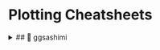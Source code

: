 # Plotting Cheatsheets
<details>
<summary><a>## 🍣 ggsashimi</a></summary>

## 🍣 ggsashimi

[ggsashimi](https://journals.plos.org/ploscompbiol/article?id=10.1371/journal.pcbi.1006360) is a plotting tool developped by the Guigo lab for the visualization of alternative splicing events. The installation procedure is well documented on their [GitHub page](https://github.com/guigolab/ggsashimi), along with the dependencies. For this cheatsheet the following modules were imported:

* Python/3.6
* R/4.0.1
	* ggplot2/3.3.5
	* data.table/1.14.2
	* gridExtra/2.3

The ggsashimi cheatsheet comes with a single wrapper script, [ggsashimi.run.sh](./src/ggsashimi.run.sh).

### 📔 Arguments & Input Files

The ggsashimi cheatsheet requires 2 arguments:

1. `-d $wkDir`: The working directory. The cheatsheet script assumes that the *input file* is located in the working folder, and that it is named `ggsashimi_inputBams.tsv`
2. `-g $gtf`: Path to the GTF file used for the annotation.

The **input file** is a 3-column tsv file containing the following information:

1. Sample ID or name.
2. (Absolute) path to the corresponding BAM file.
3. Group.

An example input file is provided by the ggsashimi developers, [here](https://github.com/guigolab/ggsashimi/blob/master/examples/input_bams.tsv).

### 👟 Running the Cheatsheet

The ggsashimi cheatsheet was built under the following additional constraints/assumptions:

* The ggsashimi source code is located in the home folder, under `~/ggsashimi.py`. The user can adjust accordingly (line 22).
* For the purposes of this cheatsheet demonstration, the wrapper script contains example code for plotting the splicing events on the PIANP gene (hg38). The coordinates for the example gene are specified by the `-c` argument when running ggsashimi; the output name is specified by the `--out-prefix` argument. The user can adjust accordingly (lines 22 and 23, respectively).
* For the purposes of this cheatsheet demonstration, the wrapper script assumes 2 groups, thus generates a palette of 2 colors. The user can adjust accordingly (line 20). (Note to self: although automatic generation of the color palette goes beyond the scope of this cheatsheet, it would be a nice automation.)

That being said, the example provided in this cheatsheet can be run as:

```
sh ggsashimi.run.sh /working/directory /path/to/gtf/annotation/gtf.gtf
```
⚠️ It should also be noted that running `export GGSASHIMI_DEBUG=yes` (included in the ggsashimi cheatsheet, line 4) has been found to be crucial for the tool's proper behaviour.

In the frame of this cheatsheet, output files are generated and saved under the newly created SashimiPlots folder, inside the working directory.
</details>
